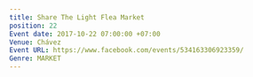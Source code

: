 ```yaml
---
title: Share The Light Flea Market
position: 22
Event date: 2017-10-22 07:00:00 +07:00
Venue: Chávez
Event URL: https://www.facebook.com/events/534163306923359/
Genre: MARKET
---
```


